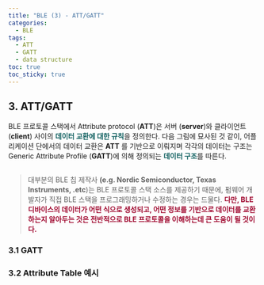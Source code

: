 ```yaml
---
title: "BLE (3) - ATT/GATT"
categories:
  - BLE
tags:
  - ATT
  - GATT
  - data structure
toc: true
toc_sticky: true
---
```


## 3. ATT/GATT

BLE 프로토콜 스택에서 Attribute protocol (**ATT**)은 서버 (**server**)와 클라이언트 (**client**) 사이의 <span style="color:#0F5F5F"><b>데이터 교환에 대한 규칙</b></span>을 정의한다. 다음 그림에 묘사된 것 같이, 어플리케이션 단에서의 데이터 교환은 **ATT** 를 기반으로 이뤄지며 각각의 데이터는 구조는 Generic Attribute Profile (**GATT**)에 의해 정의되는 <span style="color:#0F5F5F"><b>데이터 구조</b></span>를 따른다.

<figure style="width: 90%">
  <img src="{{ site.url }}{{ site.baseurl }}/assets/images/ble-att-gatt.png" alt="">
</figure>

>대부분의 BLE 칩 제작사 **(e.g. Nordic Semiconductor, Texas Instruments, .etc**)는 BLE 프로토콜 스택 소스를 제공하기 때문에, 펌웨어 개발자가 직접 BLE 스택을 프로그래밍하거나 수정하는 경우는 드물다. <span style="color:#A00A30"><b> 다만, BLE 디바이스의 데이터가 어떤 식으로 생성되고, 어떤 정보를 기반으로 데이터를 교환하는지 알아두는 것은 전반적으로 BLE 프로토콜을 이해하는데 큰 도움이 될 것이다. </b></span>

### 3.1 GATT

### 3.2 Attribute Table 예시

<!-- 
[ATT 사진]

BLE 스택의 상위 레이어이고, attribute table 로 구성됨.

GATT 구성

[GATT 사진 예]

service

characteristic

구성되어있음

attribute 란 무엇인가?

무엇이다

attribute 테이블 사진

출처: https://www.researchgate.net/figure/BLE-Data-Hierarchy_fig2_317553032

-->
